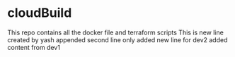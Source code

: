 # cloudBuild
This repo contains all the docker file and terraform scripts
This is new line created by yash appended second line only
added new line for dev2
added content from dev1
